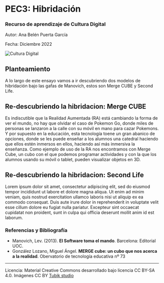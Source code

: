 # PEC3: Hibridación

### Recurso de aprendizaje de Cultura Digital 


Autor: Ana Belén Puerta García


Fecha: Diciembre 2022

![Cultura Digital](https://miro.medium.com/max/1400/0*9PyyNvrO2PcD3KuU.png) 



## Planteamiento


A lo largo de este ensayo vamos a ir descubriendo dos modelos de hibridación bajo las gafas de Manovich, estos son Merge CUBE y Second Life.


## Re-descubriendo la hibridacion: Merge CUBE

Es indiscutible que la Realidad Aumentada (RA) está cambiando la forma de ver el mundo, no hay que olvidar el caso de Pokemon Go, donde miles de personas se lanzaron a la calle con su móvil en mano para cazar Pokemons.
Y por supuesto en la educación, esta tecnología toene un gran abanico de opciones, donde se les puede enseñar a los alumnos una catedral haciendo que ellos estén inmersos en ellos, haciendo así más inmersiva la enseñanza.
Como ejemplo de uso de la RA nos encontramos con Merge Cube, un cubo  con el que podemos programar actividades y con la que los alumnos usando su móvil o tablet, pueden visualizar objetos en 3D.



## Re-descubriendo la hibridacion: Second Life

Lorem ipsum dolor sit amet, consectetur adipiscing elit, sed do eiusmod tempor incididunt ut labore et dolore magna aliqua. Ut enim ad minim veniam, quis nostrud exercitation ullamco laboris nisi ut aliquip ex ea commodo consequat. Duis aute irure dolor in reprehenderit in voluptate velit esse cillum dolore eu fugiat nulla pariatur. Excepteur sint occaecat cupidatat non proident, sunt in culpa qui officia deserunt mollit anim id est laborum.


### Referencias y Bibliografía

* Manovich, Lev. (2013). **El Software toma el mando**. Barcelona: Editorial UOC. 
* González Lozano, Miguel Ángel. **MERGE cube: un cubo que nos acerca a la realidad**. Obervatorio de tecnología educativa nº 73


----

Licencia: Material Creative Commons desarrollado bajo licencia CC BY-SA 4.0. Imágenes CC BY [Tubik studio](https://blog.tubikstudio.com/how-to-create-original-flat-illustrations-designers-tips/) 
